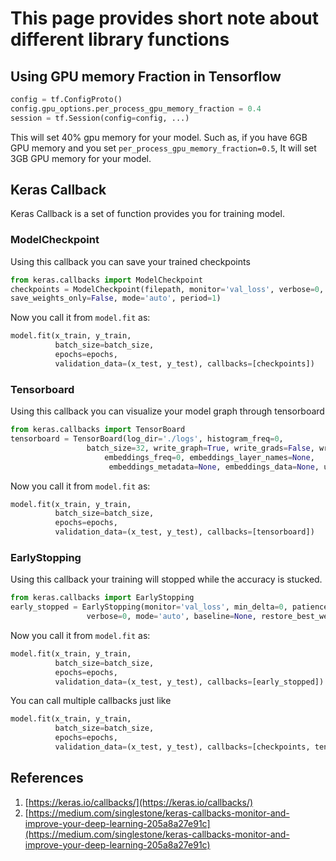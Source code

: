 # This page provides short note about different library functions

## Using GPU memory Fraction in Tensorflow

```py
config = tf.ConfigProto()
config.gpu_options.per_process_gpu_memory_fraction = 0.4
session = tf.Session(config=config, ...)
```

This will set 40% gpu memory for your model. Such as, if you have 6GB GPU memory and you set `per_process_gpu_memory_fraction=0.5`, It
will set 3GB GPU memory for your model.

## Keras Callback

Keras Callback is a set of function provides you for training model.

### ModelCheckpoint

Using this callback you can save your trained checkpoints

```py
from keras.callbacks import ModelCheckpoint
checkpoints = ModelCheckpoint(filepath, monitor='val_loss', verbose=0, save_best_only=False, 
save_weights_only=False, mode='auto', period=1)

```

Now you call it from  `model.fit` as:

```py
model.fit(x_train, y_train,
          batch_size=batch_size,
          epochs=epochs,
          validation_data=(x_test, y_test), callbacks=[checkpoints])
```

### Tensorboard

Using this callback you can visualize your model graph through tensorboard

```py
from keras.callbacks import TensorBoard
tensorboard = TensorBoard(log_dir='./logs', histogram_freq=0, 
                 batch_size=32, write_graph=True, write_grads=False, write_images=True, 
                     embeddings_freq=0, embeddings_layer_names=None,
                      embeddings_metadata=None, embeddings_data=None, update_freq='epoch')
```

Now you call it from  `model.fit` as:

```py
model.fit(x_train, y_train,
          batch_size=batch_size,
          epochs=epochs,
          validation_data=(x_test, y_test), callbacks=[tensorboard])
```

### EarlyStopping

Using this callback your training will stopped while the accuracy is stucked. 

```py
from keras.callbacks import EarlyStopping
early_stopped = EarlyStopping(monitor='val_loss', min_delta=0, patience=0, 
                 verbose=0, mode='auto', baseline=None, restore_best_weights=False)
```
Now you call it from  `model.fit` as:

```py
model.fit(x_train, y_train,
          batch_size=batch_size,
          epochs=epochs,
          validation_data=(x_test, y_test), callbacks=[early_stopped])
```

You can call multiple callbacks just like

```py
model.fit(x_train, y_train,
          batch_size=batch_size,
          epochs=epochs,
          validation_data=(x_test, y_test), callbacks=[checkpoints, tensorboard, early_stopped])
```

## References
1. [https://keras.io/callbacks/](https://keras.io/callbacks/)
2. [https://medium.com/singlestone/keras-callbacks-monitor-and-improve-your-deep-learning-205a8a27e91c](https://medium.com/singlestone/keras-callbacks-monitor-and-improve-your-deep-learning-205a8a27e91c)
